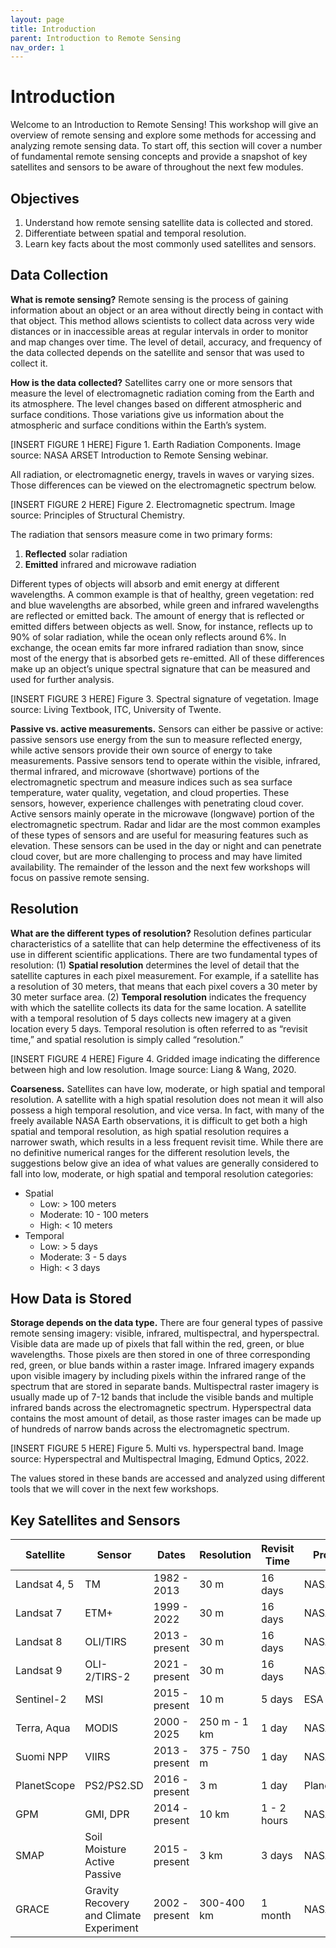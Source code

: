 ```yaml
---
layout: page
title: Introduction
parent: Introduction to Remote Sensing
nav_order: 1
---
```


# Introduction
Welcome to an Introduction to Remote Sensing! This workshop will give an overview of remote sensing and explore some methods for accessing and analyzing remote sensing data. To start off, this section will cover a number of fundamental remote sensing concepts and provide a snapshot of key satellites and sensors to be aware of throughout the next few modules. 

## Objectives
1. Understand how remote sensing satellite data is collected and stored.
2. Differentiate between spatial and temporal resolution.
3. Learn key facts about the most commonly used satellites and sensors. 

## Data Collection
**What is remote sensing?** Remote sensing is the process of gaining information about an object or an area without directly being in contact with that object. This method allows scientists to collect data across very wide distances or in inaccessible areas at regular intervals in order to monitor and map changes over time. The level of detail, accuracy, and frequency of the data collected depends on the satellite and sensor that was used to collect it.

**How is the data collected?** Satellites carry one or more sensors that measure the level of electromagnetic radiation coming from the Earth and its atmosphere. The level changes based on different atmospheric and surface conditions. Those variations give us information about the atmospheric and surface conditions within the Earth’s system.

[INSERT FIGURE 1 HERE]
Figure 1. Earth Radiation Components. Image source: NASA ARSET Introduction to Remote Sensing webinar.

All radiation, or electromagnetic energy, travels in waves or varying sizes. Those differences can be viewed on the electromagnetic spectrum below.

[INSERT FIGURE 2 HERE]
Figure 2. Electromagnetic spectrum. Image source: Principles of Structural Chemistry. 

The radiation that sensors measure come in two primary forms:
1. **Reflected** solar radiation
2. **Emitted** infrared and microwave radiation

Different types of objects will absorb and emit energy at different wavelengths. A common example is that of healthy, green vegetation: red and blue wavelengths are absorbed, while green and infrared wavelengths are reflected or emitted back. The amount of energy that is reflected or emitted differs between objects as well. Snow, for instance, reflects up to 90% of solar radiation, while the ocean only reflects around 6%. In exchange, the ocean emits far more infrared radiation than snow, since most of the energy that is absorbed gets re-emitted. All of these differences make up an object’s unique spectral signature that can be measured and used for further analysis.

[INSERT FIGURE 3 HERE]
Figure 3. Spectral signature of vegetation. Image source: Living Textbook, ITC, University of Twente.

**Passive vs. active measurements.** Sensors can either be passive or active: passive sensors use energy from the sun to measure reflected energy, while active sensors provide their own source of energy to take measurements. Passive sensors tend to operate within the visible, infrared, thermal infrared, and microwave (shortwave) portions of the electromagnetic spectrum and measure indices such as sea surface temperature, water quality, vegetation, and cloud properties. These sensors, however, experience challenges with penetrating cloud cover. Active sensors mainly operate in the microwave (longwave) portion of the electromagnetic spectrum. Radar and lidar are the most common examples of these types of sensors and are useful for measuring features such as elevation. These sensors can be used in the day or night and can penetrate cloud cover, but are more challenging to process and may have limited availability. The remainder of the lesson and the next few workshops will focus on passive remote sensing.

## Resolution
**What are the different types of resolution?** Resolution defines particular characteristics of a satellite that can help determine the effectiveness of its use in different scientific applications. There are two fundamental types of resolution: (1) **Spatial resolution** determines the level of detail that the satellite captures in each pixel measurement. For example, if a satellite has a resolution of 30 meters, that means that each pixel covers a 30 meter by 30 meter surface area. (2) **Temporal resolution** indicates the frequency with which the satellite collects its data for the same location. A satellite with a temporal resolution of 5 days collects new imagery at a given location every 5 days. Temporal resolution is often referred to as “revisit time,” and spatial resolution is simply called “resolution.” 

[INSERT FIGURE 4 HERE]
Figure 4. Gridded image indicating the difference between high and low resolution. Image source: Liang & Wang, 2020.

**Coarseness.** Satellites can have low, moderate, or high spatial and temporal resolution. A satellite with a high spatial resolution does not mean it will also possess a high temporal resolution, and vice versa. In fact, with many of the freely available NASA Earth observations, it is difficult to get both a high spatial and temporal resolution, as high spatial resolution requires a narrower swath, which results in a less frequent revisit time. While there are no definitive numerical ranges for the different resolution levels, the suggestions below give an idea of what values are generally considered to fall into low, moderate, or high spatial and temporal resolution categories:

* Spatial
    * Low: > 100  meters
    * Moderate: 10 - 100 meters
    * High: < 10 meters
* Temporal
    * Low: > 5 days
    * Moderate: 3 - 5 days
    * High: < 3 days

## How Data is Stored
**Storage depends on the data type.** There are four general types of passive remote sensing imagery: visible, infrared, multispectral, and hyperspectral. Visible data are made up of pixels that fall within the red, green, or blue wavelengths. Those pixels are then stored in one of three corresponding red, green, or blue bands within a raster image. Infrared imagery expands upon visible imagery by including pixels within the infrared range of the spectrum that are stored in separate bands. Multispectral raster imagery is usually made up of 7-12 bands that include the visible bands and multiple infrared bands across the electromagnetic spectrum. Hyperspectral data contains the most amount of detail, as those raster images can be made up of hundreds of narrow bands across the electromagnetic spectrum.

[INSERT FIGURE 5 HERE]
Figure 5. Multi vs. hyperspectral band. Image source: Hyperspectral and Multispectral Imaging, Edmund Optics, 2022.

The values stored in these bands are accessed and analyzed using different tools that we will cover in the next few workshops.

## Key Satellites and Sensors
| Satellite | Sensor | Dates | Resolution | Revisit Time | Provider |
| ----------| ------ | ----- | ---------- | ------------ | -------- |
| Landsat 4, 5 | TM | 1982 - 2013 | 30 m | 16 days | NASA/USGS |
| Landsat 7 | ETM+ | 1999 - 2022 | 30 m | 16 days | NASA/USGS |
| Landsat 8 | OLI/TIRS | 2013 - present | 30 m | 16 days | NASA/USGS |
| Landsat 9 | OLI-2/TIRS-2 | 2021 - present | 30 m | 16 days | NASA/USGS |
| Sentinel-2 | MSI | 2015 - present | 10 m | 5 days | ESA |
| Terra, Aqua | MODIS | 2000 - 2025 | 250 m - 1 km | 1 day | NASA |
| Suomi NPP | VIIRS | 2013 - present | 375 - 750 m | 1 day | NASA |
| PlanetScope | PS2/PS2.SD | 2016 - present | 3 m | 1 day | Planet |
| GPM | GMI, DPR | 2014 - present | 10 km | 1 - 2 hours | NASA/JAXA |
| SMAP | Soil Moisture Active Passive | 2015 - present | 3 km | 3 days | NASA |
| GRACE | Gravity Recovery and Climate Experiment | 2002 - present | 300-400 km | 1 month | NASA |

